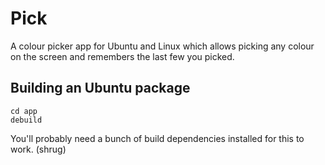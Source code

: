 # Pick
A colour picker app for Ubuntu and Linux which allows picking any colour on the screen and remembers the last few you picked.

## Building an Ubuntu package

    cd app
    debuild

You'll probably need a bunch of build dependencies installed for this to work. (shrug)

